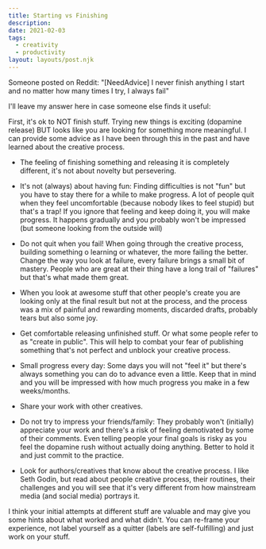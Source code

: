 ```yaml
---
title: Starting vs Finishing
description: 
date: 2021-02-03
tags:
  - creativity
  - productivity
layout: layouts/post.njk
---
```


Someone posted on Reddit: "[NeedAdvice]  I never finish anything I start and no matter how many times I try, I always fail"

I'll leave my answer here in case someone else finds it useful:

First, it's ok to NOT finish stuff. Trying new things is exciting (dopamine release) BUT looks like you are looking for something more meaningful. I can provide some advice as I have been through this in the past and have learned about the creative process.

* The feeling of finishing something and releasing it is completely different, it's not about novelty but persevering.

* It's not (always) about having fun: Finding difficulties is not "fun" but you have to stay there for a while to make progress. A lot of people quit when they feel uncomfortable (because nobody likes to feel stupid) but that's a trap! If you ignore that feeling and keep doing it, you will make progress. It happens gradually and you probably won't be impressed (but someone looking from the outside will)

* Do not quit when you fail! When going through the creative process, building something o learning or whatever, the more failing the better. Change the way you look at failure, every failure brings a small bit of mastery. People who are great at their thing have a long trail of "failures" but that's what made them great.

* When you look at awesome stuff that other people's create you are looking only at the final result but not at the process, and the process was a mix of painful and rewarding moments, discarded drafts, probably tears but also some joy.

* Get comfortable releasing unfinished stuff. Or what some people refer to as "create in public". This will help to combat your fear of publishing something that's not perfect and unblock your creative process.

* Small progress every day: Some days you will not "feel it" but there's always something you can do to advance even a little. Keep that in mind and you will be impressed with how much progress you make in a few weeks/months.

* Share your work with other creatives.

* Do not try to impress your friends/family: They probably won't (initially) appreciate your work and there's a risk of feeling demotivated by some of their comments. Even telling people your final goals is risky as you feel the dopamine rush without actually doing anything. Better to hold it and just commit to the practice.

* Look for authors/creatives that know about the creative process. I like Seth Godin, but read about people creative process, their routines, their challenges and you will see that it's very different from how mainstream media (and social media) portrays it.

I think your initial attempts at different stuff are valuable and may give you some hints about what worked and what didn't. You can re-frame your experience, not label yourself as a quitter (labels are self-fulfilling) and just work on your stuff.
